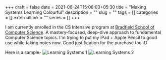 +++ 
draft = false
date = 2021-06-24T15:08:03+05:30
title = "Making Systems Learning Colourful"
description = ""
slug = "" 
tags = []
categories = []
externalLink = ""
series = []
+++

I am currently enrolled in the CS Intensive program at [Bradfield School of Computer Science](https://bradfieldcs.com/). A mastery-focused, deep-dive approach to fundamental Computer Science topics. I'm trying to put my iPad + Apple Pencil to good use while taking notes now. Good justification for the purchase too :D

Here is a sample-
![Learning Systems 1](/systems1.jpeg)
![Learning Systems 2](/systems2.jpeg)
